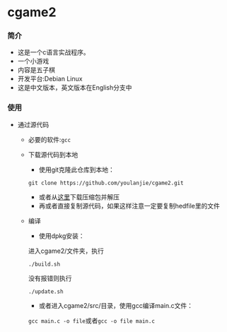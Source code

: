 # cgame2

### 简介
- 这是一个c语言实战程序。
- 一个小游戏
- 内容是五子棋
- 开发平台:Debian Linux
- 这是中文版本，英文版本在English分支中

### 使用
- 通过源代码
	- 必要的软件:`gcc`

	- 下载源代码到本地
		- 使用git克隆此仓库到本地：
		```
		git clone https://github.com/youlanjie/cgame2.git
		```
		- 或者从[这里](https://github.com/YouLanjie/cgame2/archive/refs/heads/main.zip)下载压缩包并解压
		- 再或者直接复制源代码，如果这样注意一定要复制hedfile里的文件

	- 编译
		- 使用dpkg安装：

		进入cgame2/文件夹，执行

		`./build.sh`

		没有报错则执行

		`./update.sh`

		- 或者进入cgame2/src/目录，使用gcc编译main.c文件：

		```gcc main.c -o file```或者```gcc -o file main.c```

